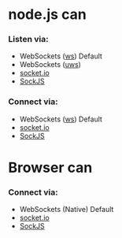 
# node.js can
### Listen via:
- WebSockets ([ws](https://github.com/websockets/ws)) Default
- WebSockets ([uws](https://github.com/uWebSockets/uWebSockets))
- [socket.io](https://github.com/socketio/socket.io)
- [SockJS](https://github.com/sockjs/sockjs-node)

### Connect via:
- WebSockets ([ws](https://github.com/websockets/ws)) Default
- [socket.io](https://github.com/socketio/socket.io)
- [SockJS](https://github.com/sockjs/sockjs-client)


# Browser can
### Connect via:
- WebSockets (Native) Default
- [socket.io](https://github.com/socketio/socket.io)
- [SockJS](https://github.com/sockjs/sockjs-client)




<!--



# By technology

### WebSockets ([ws](https://github.com/websockets/ws))
|    | Browser | node.js |
| ----------- |:-------:| -------:|
| __Browser__     | ❌ | ✅  |
| __node.js__     | ✅  | ✅  |

### [socket.io](https://github.com/socketio)
|   | Browser | node.js |
| ----------- |:-------:| -------:|
| __Browser__     | ❌ | ✅  |
| __node.js__     | ✅  | ✅  |

### [SockJS](https://github.com/sockjs)
|   | Browser | node.js |
| ----------- |:-------:| -------:|
| __Browser__     | ❌ | ✅  |
| __node.js__     | ✅  | ✅  |




# All

|             | Browser | node.js |
| ----------- |:-------:| -------:|
| __Browser__     | - | WebSockets, [socket.io](https://github.com/socketio), [SockJS](https://github.com/sockjs)  |
| __node.js__     | WebSockets, [socket.io](https://github.com/socketio), [SockJS](https://github.com/sockjs)  | WebSockets, [socket.io](https://github.com/socketio), [SockJS](https://github.com/sockjs)  |





# By Platform

| Browser | Listen | Connect |
| ---------- |:--:| --:|
| WebSockets    | ❌ |✅ |
| [socket.io](https://github.com/socketio)  | ❌ |✅ |
| [SockJS](https://github.com/sockjs)     | ❌ |✅ |

| node.js | Listen | Connect |
| --------------- |:--:| --:|
| WebSockets ([ws](https://github.com/websockets/ws)) | ✅ | ✅ |
| [socket.io](https://github.com/socketio)       | ✅ | ✅ |
| [SockJS](https://github.com/sockjs)          | ✅ | ✅ |
-->


